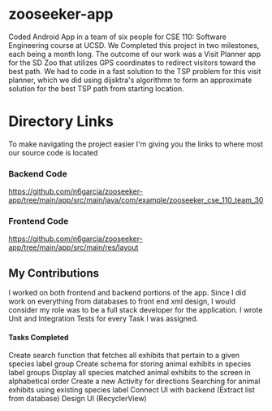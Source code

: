 # zooseeker-app
Coded Android App in a team of six people for CSE 110: Software Engineering course at UCSD. We Completed this project in two milestones, each being a month long. The outcome of our work was a Visit Planner app for the SD Zoo that utilizes GPS coordinates to redirect visitors toward the best path. We had to code in a fast solution to the TSP problem for this visit planner, which we did using dijsktra's algorithmn to form an approximate solution for the best TSP path from starting location.


# Directory Links
To make navigating the project easier I'm giving you the links to where most our source code is located

### Backend Code
https://github.com/n6garcia/zooseeker-app/tree/main/app/src/main/java/com/example/zooseeker_cse_110_team_30

### Frontend Code
https://github.com/n6garcia/zooseeker-app/tree/main/app/src/main/res/layout

## My Contributions
I worked on both frontend and backend portions of the app. Since I did work on everything from databases to front end xml design, I would consider my role was to be a full stack developer for the application. I wrote Unit and Integration Tests for every Task I was assigned.

#### Tasks Completed

Create search function that fetches all exhibits that pertain to a given species label group
Create schema for storing animal exhibits in species label groups
Display all species matched animal exhibits to the screen in alphabetical order
Create a new Activity for directions
Searching for animal exhibits using existing species label
Connect UI with backend (Extract list from database)
Design UI (RecyclerView)
